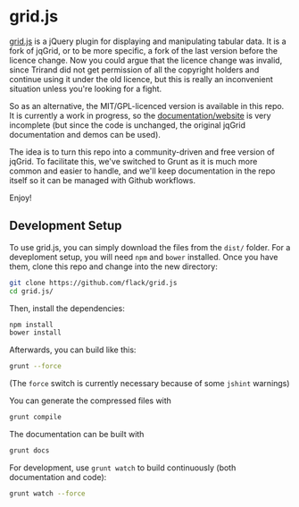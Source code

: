 grid.js
======

[grid.js](http://flack.github.io/grid.js/) is a jQuery plugin for displaying and manipulating tabular data. It is a fork of jqGrid, or to be more specific, a fork of the last version before the licence change. Now you could argue that the licence change was invalid, since Trirand did not get permission of all the copyright holders and continue using it under the old licence, but this is really an inconvenient situation unless you're looking for a fight.

So as an alternative, the MIT/GPL-licenced version is available in this repo. It is currently a work in progress, so  the [documentation/website](http://flack.github.io/grid.js/) is very incomplete (but since the code is unchanged, the original jqGrid documentation and demos can be used).

The idea is to turn this repo into a community-driven and free version of jqGrid. To facilitate this, we've switched to Grunt as it is much more common and easier to handle, and we'll keep documentation in the repo itself so it can be managed with Github workflows.

Enjoy!


## Development Setup

To use grid.js, you can simply download the files from the `dist/` folder. For a deveploment setup, you will need `npm` and `bower` installed. Once you have them, clone this repo and change into the new directory:

```bash
git clone https://github.com/flack/grid.js
cd grid.js/
```

Then, install the dependencies:

```bash
npm install
bower install
```

Afterwards, you can build like this:

```bash
grunt --force
```

(The `force` switch is currently necessary because of some `jshint` warnings)

You can generate the compressed files with

```bash
grunt compile
```

The documentation can be built with

```bash
grunt docs
```

For development, use `grunt watch` to build continuously (both documentation and code):

```bash
grunt watch --force
```
